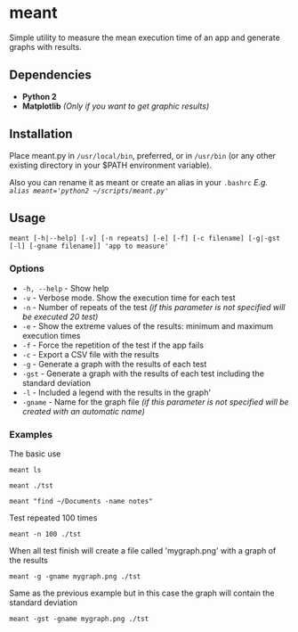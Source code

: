 meant
=====

Simple utility to measure the mean execution time of an app and generate graphs 
with results.


Dependencies
------------
  * **Python 2**
  * **Matplotlib** *(Only if you want to get graphic results)*


Installation
------------
Place meant.py in `/usr/local/bin`, preferred, or in `/usr/bin` (or any other 
existing directory in your $PATH environment variable).

Also you can rename it as meant or create an alias in your `.bashrc` *E.g. 
`alias meant='python2 ~/scripts/meant.py'`*


Usage
-----

    meant [-h|--help] [-v] [-n repeats] [-e] [-f] [-c filename] [-g|-gst [-l] [-gname filename]] 'app to measure'


### Options
  * `-h, --help` - Show help
  * `-v` - Verbose mode. Show the execution time for each test
  * `-n` - Number of repeats of the test *(if this parameter is not specified 
will be executed 20 test)*
  * `-e` - Show the extreme values of the results: minimum and maximum execution times
  * `-f` - Force the repetition of the test if the app fails
  * `-c` - Export a CSV file with the results
  * `-g` - Generate a graph with the results of each test
  * `-gst` - Generate a graph with the results of each test including the 
standard deviation
  * `-l` - Included a legend with the results in the graph'
  * `-gname` - Name for the graph file *(if this parameter is not specified will
be created with an automatic name)*

### Examples

The basic use

    meant ls

    meant ./tst

    meant "find ~/Documents -name notes"

Test repeated 100 times

    meant -n 100 ./tst

When all test finish will create a file called 'mygraph.png' with a graph of the 
results

    meant -g -gname mygraph.png ./tst

Same as the previous example but in this case the graph will contain the 
standard deviation

    meant -gst -gname mygraph.png ./tst
